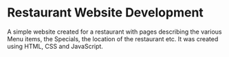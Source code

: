 # Restaurant Website Development
A simple website created for a restaurant with pages describing the various Menu items, the Specials, the location of the restaurant etc. It was created using HTML, CSS and JavaScript.
